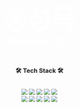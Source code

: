 <div class="box" align="center">
        <div style="text-align:center;font-size:70px;font-weight:bold;color:white;">홍성목</div>
        <div style="text-align:center;font-size:24px;font-weight:bold;color:white;">Mosquito0076</div>
</div>
<style type="text/css">
    [class*=box] {background-image: url(https://user-images.githubusercontent.com/95673624/194904997-55b6b423-2265-4d4f-9173-03531c19d2e4.jpg); background-size:cover; padding:30px;}
</style>





<div>
	<div align="center">
        <h3>🛠 Tech Stack 🛠</h2>
    </div>
    <br>
	<div align="center">
        <img src="https://img.shields.io/badge/python-3776AB?style=for-the-badge&logo=python&logoColor=white">
        <img src="https://img.shields.io/badge/java-007396?style=for-the-badge&logo=java&logoColor=white">
		<img src="https://img.shields.io/badge/springboot-6DB33F?style=for-the-badge&logo=springboot&logoColor=white">
		<img src="https://img.shields.io/badge/django-092E20?style=for-the-badge&logo=django&logoColor=white">
		<img src="https://img.shields.io/badge/mysql-4479A1?style=for-the-badge&logo=mysql&logoColor=white">
    </div>
	<div align="center">
    	<img src="https://img.shields.io/badge/html5-E34F26?style=for-the-badge&logo=html5&logoColor=white">
		<img src="https://img.shields.io/badge/javascript-F7DF1E?style=for-the-badge&logo=javascript&logoColor=black">
		<img src="https://img.shields.io/badge/react-61DAFB?style=for-the-badge&logo=react&logoColor=black">
		<img src="https://img.shields.io/badge/vue.js-4FC08D?style=for-the-badge&logo=vue.js&logoColor=white">
		<img src="https://img.shields.io/badge/bootstrap-7952B3?style=for-the-badge&logo=bootstrap&logoColor=white">        
    </div>
</div>











<!--
**Mosquito0076/Mosquito0076** is a ✨ _special_ ✨ repository because its `README.md` (this file) appears on your GitHub profile.

Here are some ideas to get you started:

- 🔭 I’m currently working on ...

- 🌱 I’m currently learning ...

- 👯 I’m looking to collaborate on ...

- 🤔 I’m looking for help with ...

- 💬 Ask me about ...

- 📫 How to reach me: ...

- 😄 Pronouns: ...

- ⚡ Fun fact: ...

  -->
